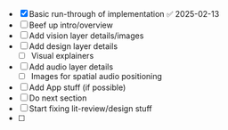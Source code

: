 - [x] Basic run-through of implementation ✅ 2025-02-13
- [ ] Beef up intro/overview
- [ ] Add vision layer details/images
- [ ] Add design layer details
	- [ ] Visual explainers 
- [ ] Add audio layer details
	- [ ] Images for spatial audio positioning
- [ ] Add App stuff (if possible)
- [ ] Do next section
- [ ] Start fixing lit-review/design stuff
- [ ] 